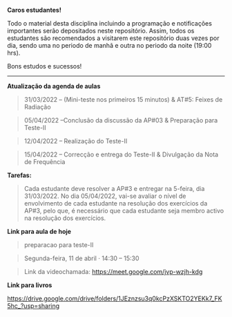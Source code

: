**Caros estudantes!**

Todo o material desta disciplina incluindo a programação e notificações importantes serão depositados neste repositório. Assim, todos os estudantes são recomendados a visitarem este repositório duas vezes por dia, sendo uma no periodo de manhã e outra no periodo da noite (19:00 hrs).

Bons estudos e sucessos!

------------------------------------------------------------------------------------------------------
**Atualização da agenda de aulas**

> 31/03/2022 – (Mini-teste nos primeiros 15 minutos) & AT#5: Feixes de Radiação

> 05/04/2022 –Conclusão da discussão da AP#03 & Preparação para Teste-II

> 12/04/2022 – Realização do Teste-II

> 15/04/2022 – Correcção e entrega do Teste-II & Divulgação da Nota de Frequência

**Tarefas:**

> Cada estudante deve  resolver a AP#3 e entregar na 5-feira, dia  31/03/2022. No dia 05/04/2022, vai-se avaliar o nível de envolvimento de cada estudante na resolução dos exercícios da AP#3, pelo que, é necessário que cada estudante seja membro activo na resolução dos exercícios.


**Link para aula de hoje**

> preparacao para teste-II

> Segunda-feira, 11 de abril · 14:30 – 15:30

> Link da videochamada: https://meet.google.com/jvp-wzjh-kdg


**Link para livros**

https://drive.google.com/drive/folders/1JEznzsu3q0kcPzXSKTO2YEKk7_FK5hc_?usp=sharing
